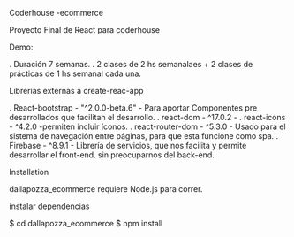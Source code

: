 Coderhouse -ecommerce

Proyecto Final de React para coderhouse

Demo:


. Duración 7 semanas.
. 2 clases de 2 hs semanalaes + 2 clases de prácticas de 1 hs semanal cada una.

Librerías externas a create-reac-app

. React-bootstrap - "^2.0.0-beta.6" - Para aportar Componentes pre desarrollados que facilitan el desarrollo.
. react-dom - ^17.0.2 -
. react-icons - ^4.2.0 -permiten incluir íconos.
. react-router-dom - ^5.3.0 - Usado para el sistema de navegación entre páginas, para que esta funcione como spa.
. Firebase - ^8.9.1 - Librería de servicios, que nos facilita y permite desarrollar el front-end. sin preocuparnos del back-end.

Installation

dallapozza_ecommerce requiere Node.js para correr. 

instalar dependencias

$ cd dallapozza_ecommerce
$ npm install



